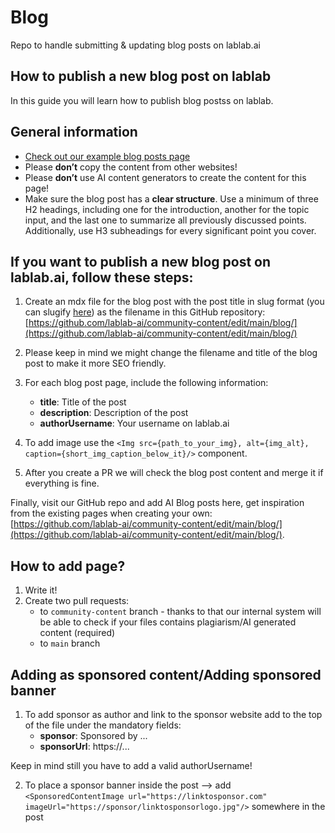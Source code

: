 # Blog

Repo to handle submitting & updating blog posts on lablab.ai

## How to publish a new blog post on lablab

In this guide you will learn how to publish blog postss on lablab.

## General information

- [Check out our example blog posts page]([https://github.com/lablab-ai/community-content/blob/main/blog/ai-in-business-how-use-ai-to-stay-ahead-of-the-competition.mdx](https://github.com/lablab-ai/community-content/blob/main/blog/en/ai-in-business-how-use-ai-to-stay-ahead-of-the-competition.mdx))
- Please **don’t** copy the content from other websites!
- Please **don’t** use AI content generators to create the content for this page!
- Make sure the blog post has a **clear structure**. Use a minimum of three H2 headings, including one for the introduction, another for the topic input, and the last one to summarize all previously discussed points. Additionally, use H3 subheadings for every significant point you cover.

## If you want to publish a new blog post on lablab.ai, follow these steps:

1. Create an mdx file for the blog post with the post title in slug format (you can slugify [here](https://slugify.online/)) as the filename in this GitHub repository: [https://github.com/lablab-ai/community-content/edit/main/blog/](https://github.com/lablab-ai/community-content/edit/main/blog/)

2. Please keep in mind we might change the filename and title of the blog post to make it more SEO friendly.

3. For each blog post page, include the following information:

   - **title**: Title of the post
   - **description**: Description of the post
   - **authorUsername**: Your username on lablab.ai

4. To add image use the `<Img src={path_to_your_img}, alt={img_alt}, caption={short_img_caption_below_it}/>` component.

5. After you create a PR we will check the blog post content and merge it if everything is fine.

Finally, visit our GitHub repo and add AI Blog posts here, get inspiration from the existing pages when creating your own: [https://github.com/lablab-ai/community-content/edit/main/blog/](https://github.com/lablab-ai/community-content/edit/main/blog/).

## How to add page?

1. Write it!
2. Create two pull requests:
   - to `community-content` branch - thanks to that our internal system will be able to check if your files contains plagiarism/AI generated content (required)
   - to `main` branch

## Adding as sponsored content/Adding sponsored banner

1. To add sponsor as author and link to the sponsor website add to the top of the file under the mandatory fields:
   - **sponsor**: Sponsored by ...
   - **sponsorUrl**: https://...

Keep in mind still you have to add a valid authorUsername!

2. To place a sponsor banner inside the post --> add `<SponsoredContentImage url="https://linktosponsor.com" imageUrl="https://sponsor/linktosponsorlogo.jpg"/>` somewhere in the post
